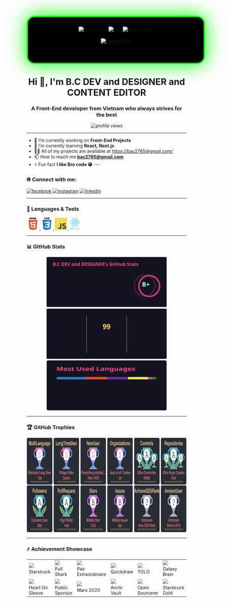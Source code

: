 <div align="center" style="padding:30px; border: 4px solid #00ff00; border-radius: 25px; box-shadow: 0 0 60px #00ff00; background-color:#000; width:98%;">

  <!-- Mascots -->
  <div style="margin-bottom:20px;">
    <img src="https://media.giphy.com/media/3o7aCTfyhYawdOXcFW/giphy.gif" width="120" alt="Hacker Cat" />
    <img src="https://media.giphy.com/media/26AHONQ79FdWZhAI0/giphy.gif" width="120" alt="Owl" />
    <img src="https://media.giphy.com/media/LHZyixOnHwDDy/giphy.gif" width="120" alt="Coding Dog" />
  </div>

  <!-- Typing Effect -->
  <div style="margin-bottom:30px;">
    <img src="https://readme-typing-svg.herokuapp.com?font=JetBrains+Mono&size=42&duration=3000&pause=1000&color=00FF00&center=true&vCenter=true&width=1400&lines=👾+B.C+DEV+and+DESIGNER+and+CONTENT+EDITOR;💻+Coding+is+not+just+work,+it's+a+lifestyle;🚀+Welcome+to+my+GitHub+Universe!;Hello+World+(English);你好+世界+(Chinese);नमस्ते+दुनिया+(Hindi);Hola+Mundo+(Spanish);مرحبا+بالعالم+(Arabic);হ্যালো+ওয়ার্ল্ড+(Bengali);...etc" alt="Typing SVG" />
  </div>
</div>

<!-- Intro -->
<h1 align="center">Hi 👋, I'm B.C DEV and DESIGNER and CONTENT EDITOR</h1>
<h3 align="center">A Front-End developer from Vietnam who always strives for the best</h3>

<!-- Profile Views -->
<p align="center">
  <img src="https://komarev.com/ghpvc/?username=namnguyenthanhwork&label=Profile%20views&color=0e75b6&style=flat" alt="profile views" />
</p>

--- 
* 🔭 I’m currently working on **Front-End Projects** 
* 🌱 I’m currently learning **React, Next.js**
* 👨‍💻 All of my projects are available at [https://bac2765@gmail.com/](https://bac2765@gmail.com/)
* 📫 How to reach me **[bac2765@gmail.com](mailto:bac2765.@gmail.com)**
* ⚡ Fun fact **I like Bro code 😁** ---

### 🌐 Connect with me: 

<p align="left"> 
<a href="https://www.facebook.com/ca.tre.bac.2025" target="blank"><img align="center" src="https://raw.githubusercontent.com/rahuldkjain/github-profile-readme-generator/master/src/images/icons/Social/facebook.svg" alt="facebook" height="30" width="40" /></a> <a href="https://www.instagram.com/bac_catre/" target="blank"><img align="center" src="https://raw.githubusercontent.com/rahuldkjain/github-profile-readme-generator/master/src/images/icons/Social/instagram.svg" alt="instagram" height="30" width="40" /></a> <a href="https://www.linkedin.com/in/b-c-dev-2a9b3237b/" target="blank"><img align="center" src="https://raw.githubusercontent.com/rahuldkjain/github-profile-readme-generator/master/src/images/icons/Social/linked-in-alt.svg" alt="linkedin" height="30" width="40" /></a> </p> 

---

### 🚀 Languages & Tools
<p align="center"> 
  
  <a href="https://developer.mozilla.org/en-US/docs/Web/HTML" target="_blank"> <img src="https://raw.githubusercontent.com/devicons/devicon/master/icons/html5/html5-original-wordmark.svg" width="40" height="40"/> </a>
  <a href="https://developer.mozilla.org/en-US/docs/Web/CSS" target="_blank"> <img src="https://raw.githubusercontent.com/devicons/devicon/master/icons/css3/css3-original-wordmark.svg" width="40" height="40"/> </a>
  <a href="https://developer.mozilla.org/en-US/docs/Web/JavaScript" target="_blank"> <img src="https://raw.githubusercontent.com/devicons/devicon/master/icons/javascript/javascript-original.svg" width="40" height="40"/> </a>
  <a href="https://reactjs.org/" target="_blank"> <img src="https://raw.githubusercontent.com/devicons/devicon/master/icons/react/react-original-wordmark.svg" width="40" height="40"/> </a>
</p>

---

### 📊 GitHub Stats
<p align="center">
  <img src="https://raw.githubusercontent.com/bcthedevbc/assets/main/1.svg" width="380" height="160" />
  <img src="https://raw.githubusercontent.com/bcthedevbc/assets/main/3.svg" width="380" height="160" />
  <img src="https://raw.githubusercontent.com/bcthedevbc/assets/main/2.svg" width="380" height="160" />
</p>


---

### 🏆 GitHub Trophies
<p align="center">
  <img src="https://raw.githubusercontent.com/bcthedevbc/assets/main/4.svg" width="600" height="300" />
</p>

---
### ⚡ Achievement Showcase

<div align="center">
  <table>
    <tr>
      <td><img src="https://github.githubassets.com/images/modules/profile/achievements/starstruck-default.png" width="80"/><div>Starstruck</div></td>
      <td><img src="https://github.githubassets.com/images/modules/profile/achievements/pull-shark-default.png" width="80"/><div>Pull Shark</div></td>
      <td><img src="https://github.githubassets.com/images/modules/profile/achievements/pair-extraordinaire-default.png" width="80"/><div>Pair Extraordinaire</div></td>
      <td><img src="https://github.githubassets.com/images/modules/profile/achievements/quickdraw-default.png" width="80"/><div>Quickdraw</div></td>
      <td><img src="https://github.githubassets.com/images/modules/profile/achievements/yolo-default.png" width="80"/><div>YOLO</div></td>
      <td><img src="https://github.githubassets.com/images/modules/profile/achievements/galaxy-brain-default.png" width="80"/><div>Galaxy Brain</div></td>
    </tr>
    <tr>
      <td><img src="https://github.githubassets.com/images/modules/profile/achievements/heart-on-your-sleeve-default.png" width="80"/><div>Heart On Sleeve</div></td>
      <td><img src="https://github.githubassets.com/images/modules/profile/achievements/public-sponsor-default.png" width="80"/><div>Public Sponsor</div></td>
      <td><img src="https://github.githubassets.com/images/modules/profile/achievements/mars-2020-contributor-default.png" width="80"/><div>Mars 2020</div></td>
      <td><img src="https://github.githubassets.com/images/modules/profile/achievements/arctic-code-vault-contributor-default.png" width="80"/><div>Arctic Vault</div></td>
      <td><img src="https://github.githubassets.com/images/modules/profile/achievements/open-sourcerer-default.png" width="80"/><div>Open Sourcerer</div></td>
      <td><img src="https://github.githubassets.com/images/modules/profile/achievements/starstruck-gold.png" width="80"/><div>Starstruck Gold</div></td>
    </tr>
  </table>
</div>
